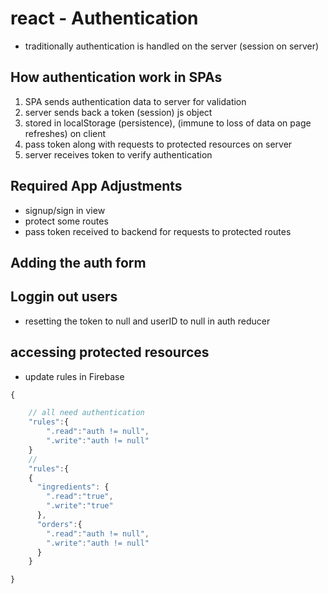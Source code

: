# react - Authentication

- traditionally authentication is handled on the server (session on server)

## How authentication work in SPAs

1. SPA sends authentication data to server for validation
2. server sends back a token (session) js object
3. stored in localStorage (persistence), (immune to loss of data on page refreshes) on client
4. pass token along with requests to protected resources on server
5. server receives token to verify authentication

## Required App Adjustments

- signup/sign in view
- protect some routes
- pass token received to backend for requests to protected routes

## Adding the auth form

## Loggin out users

- resetting the token to null and userID to null in auth reducer

## accessing protected resources

- update rules in Firebase

```js
{

    // all need authentication
    "rules":{
        ".read":"auth != null",
        ".write":"auth != null"
    }
    //
    "rules":{
    {
      "ingredients": {
        ".read":"true",
        ".write":"true"
      },
      "orders":{
        ".read":"auth != null",
        ".write":"auth != null"
      }
    }

}
```
